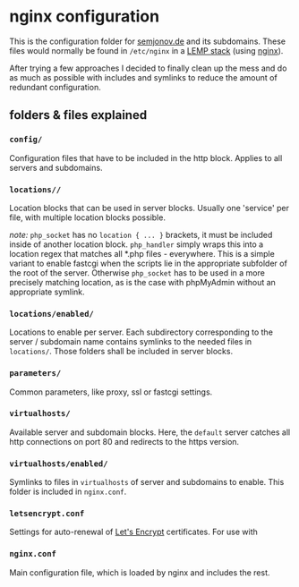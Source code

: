 # nginx configuration

This is the configuration folder for [semjonov.de](https://www.semjonov.de/) and its subdomains. These files would normally be found in `/etc/nginx` in a [LEMP stack](https://lemp.io/) (using [nginx](https://www.nginx.com/resources/wiki/start/topics/examples/full/)).

After trying a few approaches I decided to finally clean up the mess and do as much as possible with includes and symlinks to reduce the amount of redundant configuration.

## folders & files explained

### `config/`
Configuration files that have to be included in the http block. Applies to all servers and subdomains.


### `locations//`
Location blocks that can be used in server blocks. Usually one 'service' per file, with multiple location blocks possible.

_note:_ `php_socket` has no `location { ... }` brackets, it must be included inside of another location block. `php_handler` simply wraps this into a location regex that matches all *.php files - everywhere. This is a simple variant to enable fastcgi when the scripts lie in the appropriate subfolder of the root of the server. Otherwise `php_socket` has to be used in a more precisely matching location, as is the case with phpMyAdmin without an appropriate symlink.

### `locations/enabled/`

Locations to enable per server. Each subdirectory corresponding to the server / subdomain name contains symlinks to the needed files in `locations/`. Those folders shall be included in server blocks.

### `parameters/`
Common parameters, like proxy, ssl or fastcgi settings.

### `virtualhosts/`
Available server and subdomain blocks.
Here, the `default` server catches all http connections on port 80 and redirects to the https version.

### `virtualhosts/enabled/`
Symlinks to files in `virtualhosts` of server and subdomains to enable. This folder is included in `nginx.conf`.

### `letsencrypt.conf`
Settings for auto-renewal of [Let's Encrypt](https://letsencrypt.org/) certificates. For use with 

### `nginx.conf`
Main configuration file, which is loaded by nginx and includes the rest.